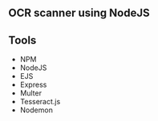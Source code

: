 ## OCR scanner using NodeJS

## Tools

- NPM
- NodeJS
- EJS
- Express
- Multer
- Tesseract.js
- Nodemon
